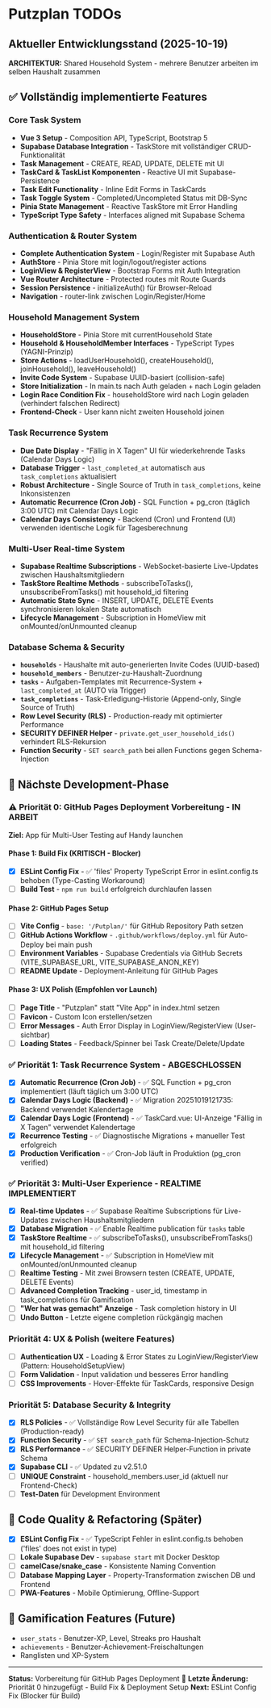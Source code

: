 # Putzplan TODOs

## Aktueller Entwicklungsstand (2025-10-19)

**ARCHITEKTUR:** Shared Household System - mehrere Benutzer arbeiten im selben Haushalt zusammen

## ✅ Vollständig implementierte Features

### Core Task System
- **Vue 3 Setup** - Composition API, TypeScript, Bootstrap 5
- **Supabase Database Integration** - TaskStore mit vollständiger CRUD-Funktionalität
- **Task Management** - CREATE, READ, UPDATE, DELETE mit UI
- **TaskCard & TaskList Komponenten** - Reactive UI mit Supabase-Persistence
- **Task Edit Functionality** - Inline Edit Forms in TaskCards
- **Task Toggle System** - Completed/Uncompleted Status mit DB-Sync
- **Pinia State Management** - Reactive TaskStore mit Error Handling
- **TypeScript Type Safety** - Interfaces aligned mit Supabase Schema

### Authentication & Router System
- **Complete Authentication System** - Login/Register mit Supabase Auth
- **AuthStore** - Pinia Store mit login/logout/register actions
- **LoginView & RegisterView** - Bootstrap Forms mit Auth Integration
- **Vue Router Architecture** - Protected routes mit Route Guards
- **Session Persistence** - initializeAuth() für Browser-Reload
- **Navigation** - router-link zwischen Login/Register/Home

### Household Management System
- **HouseholdStore** - Pinia Store mit currentHousehold State
- **Household & HouseholdMember Interfaces** - TypeScript Types (YAGNI-Prinzip)
- **Store Actions** - loadUserHousehold(), createHousehold(), joinHousehold(), leaveHousehold()
- **Invite Code System** - Supabase UUID-basiert (collision-safe)
- **Store Initialization** - In main.ts nach Auth geladen + nach Login geladen
- **Login Race Condition Fix** - householdStore wird nach Login geladen (verhindert falschen Redirect)
- **Frontend-Check** - User kann nicht zweiten Household joinen

### Task Recurrence System
- **Due Date Display** - "Fällig in X Tagen" UI für wiederkehrende Tasks (Calendar Days Logic)
- **Database Trigger** - `last_completed_at` automatisch aus `task_completions` aktualisiert
- **Robust Architecture** - Single Source of Truth in `task_completions`, keine Inkonsistenzen
- **Automatic Recurrence (Cron Job)** - SQL Function + pg_cron (täglich 3:00 UTC) mit Calendar Days Logic
- **Calendar Days Consistency** - Backend (Cron) und Frontend (UI) verwenden identische Logik für Tagesberechnung

### Multi-User Real-time System
- **Supabase Realtime Subscriptions** - WebSocket-basierte Live-Updates zwischen Haushaltsmitgliedern
- **TaskStore Realtime Methods** - subscribeToTasks(), unsubscribeFromTasks() mit household_id filtering
- **Automatic State Sync** - INSERT, UPDATE, DELETE Events synchronisieren lokalen State automatisch
- **Lifecycle Management** - Subscription in HomeView mit onMounted/onUnmounted cleanup

### Database Schema & Security
- **`households`** - Haushalte mit auto-generierten Invite Codes (UUID-based)
- **`household_members`** - Benutzer-zu-Haushalt-Zuordnung
- **`tasks`** - Aufgaben-Templates mit Recurrence-System + `last_completed_at` (AUTO via Trigger)
- **`task_completions`** - Task-Erledigung-Historie (Append-only, Single Source of Truth)
- **Row Level Security (RLS)** - Production-ready mit optimierter Performance
- **SECURITY DEFINER Helper** - `private.get_user_household_ids()` verhindert RLS-Rekursion
- **Function Security** - `SET search_path` bei allen Functions gegen Schema-Injection

## 🚀 Nächste Development-Phase

### ⚠️ Priorität 0: GitHub Pages Deployment Vorbereitung - IN ARBEIT

**Ziel:** App für Multi-User Testing auf Handy launchen

#### Phase 1: Build Fix (KRITISCH - Blocker)
- [x] **ESLint Config Fix** - ✅ 'files' Property TypeScript Error in eslint.config.ts behoben (Type-Casting Workaround)
- [ ] **Build Test** - `npm run build` erfolgreich durchlaufen lassen

#### Phase 2: GitHub Pages Setup
- [ ] **Vite Config** - `base: '/Putplan/'` für GitHub Repository Path setzen
- [ ] **GitHub Actions Workflow** - `.github/workflows/deploy.yml` für Auto-Deploy bei main push
- [ ] **Environment Variables** - Supabase Credentials via GitHub Secrets (VITE_SUPABASE_URL, VITE_SUPABASE_ANON_KEY)
- [ ] **README Update** - Deployment-Anleitung für GitHub Pages

#### Phase 3: UX Polish (Empfohlen vor Launch)
- [ ] **Page Title** - "Putzplan" statt "Vite App" in index.html setzen
- [ ] **Favicon** - Custom Icon erstellen/setzen
- [ ] **Error Messages** - Auth Error Display in LoginView/RegisterView (User-sichtbar)
- [ ] **Loading States** - Feedback/Spinner bei Task Create/Delete/Update

### ✅ Priorität 1: Task Recurrence System - ABGESCHLOSSEN
- [x] **Automatic Recurrence (Cron Job)** - ✅ SQL Function + pg_cron implementiert (läuft täglich um 3:00 UTC)
- [x] **Calendar Days Logic (Backend)** - ✅ Migration 20251019121735: Backend verwendet Kalendertage
- [x] **Calendar Days Logic (Frontend)** - ✅ TaskCard.vue: UI-Anzeige "Fällig in X Tagen" verwendet Kalendertage
- [x] **Recurrence Testing** - ✅ Diagnostische Migrations + manueller Test erfolgreich
- [x] **Production Verification** - ✅ Cron-Job läuft in Produktion (pg_cron verified)

### ✅ Priorität 3: Multi-User Experience - REALTIME IMPLEMENTIERT
- [x] **Real-time Updates** - ✅ Supabase Realtime Subscriptions für Live-Updates zwischen Haushaltsmitgliedern
- [x] **Database Migration** - ✅ Enable Realtime publication für `tasks` table
- [x] **TaskStore Realtime** - ✅ subscribeToTasks(), unsubscribeFromTasks() mit household_id filtering
- [x] **Lifecycle Management** - ✅ Subscription in HomeView mit onMounted/onUnmounted cleanup
- [ ] **Realtime Testing** - Mit zwei Browsern testen (CREATE, UPDATE, DELETE Events)
- [ ] **Advanced Completion Tracking** - user_id, timestamp in task_completions für Gamification
- [ ] **"Wer hat was gemacht" Anzeige** - Task completion history in UI
- [ ] **Undo Button** - Letzte eigene completion rückgängig machen

### Priorität 4: UX & Polish (weitere Features)
- [ ] **Authentication UX** - Loading & Error States zu LoginView/RegisterView (Pattern: HouseholdSetupView)
- [ ] **Form Validation** - Input validation und besseres Error handling
- [ ] **CSS Improvements** - Hover-Effekte für TaskCards, responsive Design

### Priorität 5: Database Security & Integrity
- [x] **RLS Policies** - ✅ Vollständige Row Level Security für alle Tabellen (Production-ready)
- [x] **Function Security** - ✅ `SET search_path` für Schema-Injection-Schutz
- [x] **RLS Performance** - ✅ SECURITY DEFINER Helper-Function in private Schema
- [x] **Supabase CLI** - ✅ Updated zu v2.51.0
- [ ] **UNIQUE Constraint** - household_members.user_id (aktuell nur Frontend-Check)
- [ ] **Test-Daten** für Development Environment

## 🔧 Code Quality & Refactoring (Später)
- [x] **ESLint Config Fix** - ✅ TypeScript Fehler in eslint.config.ts behoben ('files' does not exist in type)
- [ ] **Lokale Supabase Dev** - `supabase start` mit Docker Desktop
- [ ] **camelCase/snake_case** - Konsistente Naming Convention
- [ ] **Database Mapping Layer** - Property-Transformation zwischen DB und Frontend
- [ ] **PWA-Features** - Mobile Optimierung, Offline-Support

## 🎯 Gamification Features (Future)
- `user_stats` - Benutzer-XP, Level, Streaks pro Haushalt
- `achievements` - Benutzer-Achievement-Freischaltungen
- Ranglisten und XP-System

---

**Status:** Vorbereitung für GitHub Pages Deployment 🚀
**Letzte Änderung:** Priorität 0 hinzugefügt - Build Fix & Deployment Setup
**Next:** ESLint Config Fix (Blocker für Build)